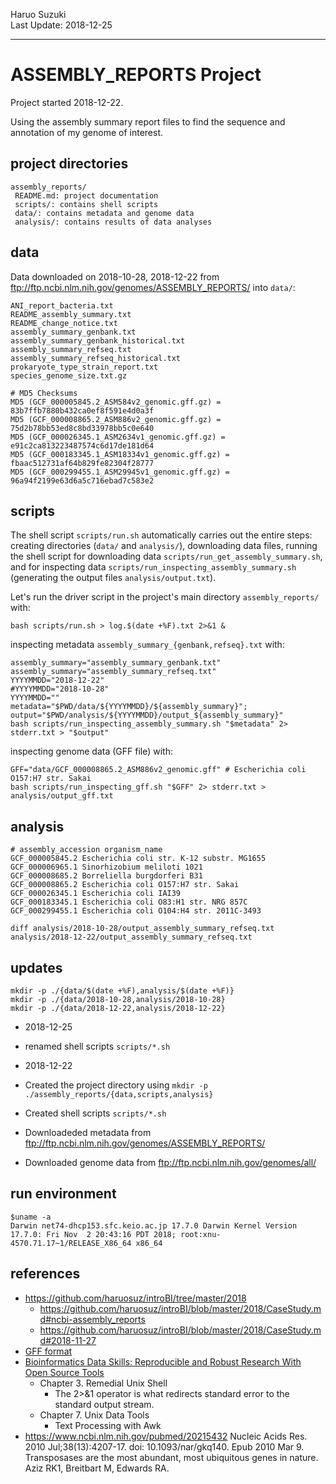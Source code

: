 Haruo Suzuki  
Last Update: 2018-12-25

----------

# ASSEMBLY_REPORTS Project
Project started 2018-12-22.  

Using the assembly summary report files to find the sequence and annotation of my genome of interest.

## project directories

    assembly_reports/
     README.md: project documentation
     scripts/: contains shell scripts
     data/: contains metadata and genome data
     analysis/: contains results of data analyses

## data

Data downloaded on 2018-10-28, 2018-12-22 from <ftp://ftp.ncbi.nlm.nih.gov/genomes/ASSEMBLY_REPORTS/> into `data/`:

```
ANI_report_bacteria.txt
README_assembly_summary.txt
README_change_notice.txt
assembly_summary_genbank.txt
assembly_summary_genbank_historical.txt
assembly_summary_refseq.txt
assembly_summary_refseq_historical.txt
prokaryote_type_strain_report.txt
species_genome_size.txt.gz

# MD5 Checksums
MD5 (GCF_000005845.2_ASM584v2_genomic.gff.gz) = 83b7ffb7880b432ca0ef8f591e4d0a3f
MD5 (GCF_000008865.2_ASM886v2_genomic.gff.gz) = 75d2b78bb53ed8c8bd33978bb5c0e640
MD5 (GCF_000026345.1_ASM2634v1_genomic.gff.gz) = e91c2ca813223487574c6d17de181d64
MD5 (GCF_000183345.1_ASM18334v1_genomic.gff.gz) = fbaac512731af64b829fe82304f28777
MD5 (GCF_000299455.1_ASM29945v1_genomic.gff.gz) = 96a94f2199e63d6a5c716ebad7c583e2
```

## scripts

The shell script `scripts/run.sh` automatically carries out the entire steps: creating directories (`data/` and `analysis/`), downloading data files, 
running the shell script for downloading data `scripts/run_get_assembly_summary.sh`, and for inspecting data `scripts/run_inspecting_assembly_summary.sh` (generating the output files `analysis/output.txt`).

Let's run the driver script in the project's main directory `assembly_reports/` with:

    bash scripts/run.sh > log.$(date +%F).txt 2>&1 &

inspecting metadata `assembly_summary_{genbank,refseq}.txt` with:
```
assembly_summary="assembly_summary_genbank.txt"
assembly_summary="assembly_summary_refseq.txt"
YYYYMMDD="2018-12-22"
#YYYYMMDD="2018-10-28"
YYYYMMDD=""
metadata="$PWD/data/${YYYYMMDD}/${assembly_summary}"; output="$PWD/analysis/${YYYYMMDD}/output_${assembly_summary}"
bash scripts/run_inspecting_assembly_summary.sh "$metadata" 2> stderr.txt > "$output"
```


inspecting genome data (GFF file) with:
```
GFF="data/GCF_000008865.2_ASM886v2_genomic.gff" # Escherichia coli O157:H7 str. Sakai
bash scripts/run_inspecting_gff.sh "$GFF" 2> stderr.txt > analysis/output_gff.txt
```

## analysis


```
# assembly_accession organism_name
GCF_000005845.2 Escherichia coli str. K-12 substr. MG1655
GCF_000006965.1 Sinorhizobium meliloti 1021
GCF_000008685.2 Borreliella burgdorferi B31
GCF_000008865.2 Escherichia coli O157:H7 str. Sakai
GCF_000026345.1 Escherichia coli IAI39
GCF_000183345.1 Escherichia coli O83:H1 str. NRG 857C
GCF_000299455.1 Escherichia coli O104:H4 str. 2011C-3493
```


```
diff analysis/2018-10-28/output_assembly_summary_refseq.txt analysis/2018-12-22/output_assembly_summary_refseq.txt
```


## updates


```
mkdir -p ./{data/$(date +%F),analysis/$(date +%F)}
mkdir -p ./{data/2018-10-28,analysis/2018-10-28}
mkdir -p ./{data/2018-12-22,analysis/2018-12-22}
```

- 2018-12-25
 - renamed shell scripts `scripts/*.sh`

- 2018-12-22
 - Created the project directory using `mkdir -p ./assembly_reports/{data,scripts,analysis}`
 - Created shell scripts `scripts/*.sh`
 - Downloadeded metadata from <ftp://ftp.ncbi.nlm.nih.gov/genomes/ASSEMBLY_REPORTS/>
 - Downloaded genome data from <ftp://ftp.ncbi.nlm.nih.gov/genomes/all/>

## run environment

```
$uname -a
Darwin net74-dhcp153.sfc.keio.ac.jp 17.7.0 Darwin Kernel Version 17.7.0: Fri Nov  2 20:43:16 PDT 2018; root:xnu-4570.71.17~1/RELEASE_X86_64 x86_64
```

## references
- https://github.com/haruosuz/introBI/tree/master/2018
  - https://github.com/haruosuz/introBI/blob/master/2018/CaseStudy.md#ncbi-assembly_reports
  - https://github.com/haruosuz/introBI/blob/master/2018/CaseStudy.md#2018-11-27
- [GFF format](http://genome.ucsc.edu/FAQ/FAQformat.html#format3)
- [Bioinformatics Data Skills: Reproducible and Robust Research With Open Source Tools](https://github.com/haruosuz/books/blob/master/bds/README.md)
  - Chapter 3. Remedial Unix Shell
    - The 2>&1 operator is what redirects standard error to the standard output stream.
  - Chapter 7. Unix Data Tools
    - Text Processing with Awk
- https://www.ncbi.nlm.nih.gov/pubmed/20215432
Nucleic Acids Res. 2010 Jul;38(13):4207-17. doi: 10.1093/nar/gkq140. Epub 2010 Mar 9.
Transposases are the most abundant, most ubiquitous genes in nature.
Aziz RK1, Breitbart M, Edwards RA.

